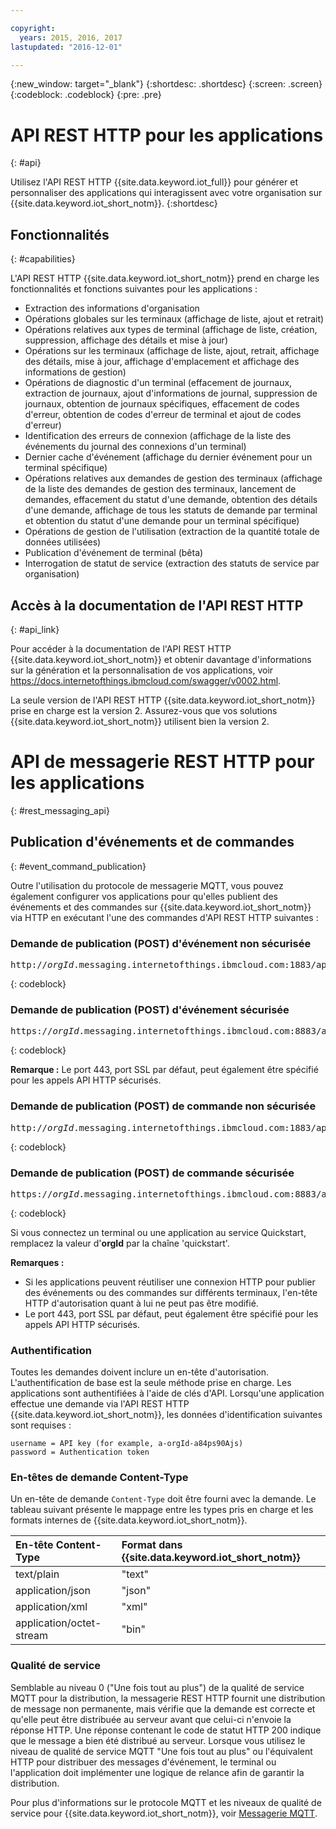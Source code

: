 ```yaml
---

copyright:
  years: 2015, 2016, 2017
lastupdated: "2016-12-01"

---
```


{:new_window: target="_blank"}
{:shortdesc: .shortdesc}
{:screen: .screen}
{:codeblock: .codeblock}
{:pre: .pre}

# API REST HTTP pour les applications
{: #api}

Utilisez l'API REST HTTP {{site.data.keyword.iot_full}} pour générer et personnaliser des applications qui interagissent avec votre organisation sur {{site.data.keyword.iot_short_notm}}.
{:shortdesc}

## Fonctionnalités
{: #capabilities}

L'API REST HTTP {{site.data.keyword.iot_short_notm}} prend en charge les fonctionnalités et fonctions suivantes pour les applications :

- Extraction des informations d'organisation
- Opérations globales sur les terminaux (affichage de liste, ajout et retrait)
- Opérations relatives aux types de terminal (affichage de liste, création, suppression, affichage des détails et mise à jour)
- Opérations sur les terminaux (affichage de liste, ajout, retrait, affichage des détails, mise à jour, affichage d'emplacement et affichage des informations de gestion)
- Opérations de diagnostic d'un terminal (effacement de journaux, extraction de journaux, ajout d'informations de journal, suppression de journaux, obtention de journaux spécifiques, effacement de codes d'erreur, obtention de codes d'erreur de terminal et ajout de codes d'erreur)
- Identification des erreurs de connexion (affichage de la liste des événements du journal des connexions d'un terminal)
- Dernier cache d'événement (affichage du dernier événement pour un terminal spécifique)
- Opérations relatives aux demandes de gestion des terminaux (affichage de la liste des demandes de gestion des terminaux, lancement de demandes, effacement du statut d'une demande, obtention des détails d'une demande, affichage de tous les statuts de demande par terminal et obtention du statut d'une demande pour un terminal spécifique)
- Opérations de gestion de l'utilisation (extraction de la quantité totale de données utilisées)
- Publication d'événement de terminal (bêta)
- Interrogation de statut de service (extraction des statuts de service par organisation)

## Accès à la documentation de l'API REST HTTP
{: #api_link}

Pour accéder à la documentation de l'API REST HTTP {{site.data.keyword.iot_short_notm}} et obtenir davantage d'informations sur la génération et la personnalisation de vos applications, voir https://docs.internetofthings.ibmcloud.com/swagger/v0002.html.

La seule version de l'API REST HTTP {{site.data.keyword.iot_short_notm}} prise en charge est la version 2. Assurez-vous que vos solutions {{site.data.keyword.iot_short_notm}} utilisent bien la version 2.



# API de messagerie REST HTTP pour les applications
{: #rest_messaging_api}

## Publication d'événements et de commandes
{: #event_command_publication}

Outre l'utilisation du protocole de messagerie MQTT, vous pouvez également configurer vos applications pour qu'elles publient des événements et des commandes sur {{site.data.keyword.iot_short_notm}} via HTTP en exécutant l'une des commandes d'API REST HTTP suivantes :

### Demande de publication (POST) d'événement non sécurisée
<pre class="pre">http://<var class="keyword varname">orgId</var>.messaging.internetofthings.ibmcloud.com:1883/api/v0002/application/types/<var class="keyword varname">typeId</var>/devices/<var class="keyword varname">deviceId</var>/events/<var class="keyword varname">eventId</var></pre>
{: codeblock}

### Demande de publication (POST) d'événement sécurisée
<pre class="pre">https://<var class="keyword varname">orgId</var>.messaging.internetofthings.ibmcloud.com:8883/api/v0002/application/types/<var class="keyword varname">typeId</var>/devices/<var class="keyword varname">deviceId</var>/events/<var class="keyword varname">eventId</var></pre>
{: codeblock}

**Remarque :** Le port 443, port SSL par défaut, peut également être spécifié pour les appels API HTTP sécurisés.

### Demande de publication (POST) de commande non sécurisée
<pre class="pre">http://<var class="keyword varname">orgId</var>.messaging.internetofthings.ibmcloud.com:1883/api/v0002/application/types/<var class="keyword varname">typeId</var>/devices/<var class="keyword varname">deviceId</var>/commands/<var class="keyword varname">eventId</var></pre>
{: codeblock}

### Demande de publication (POST) de commande sécurisée
<pre class="pre">https://<var class="keyword varname">orgId</var>.messaging.internetofthings.ibmcloud.com:8883/api/v0002/application/types/<var class="keyword varname">typeId</var>/devices/<var class="keyword varname">deviceId</var>/commands/<var class="keyword varname">eventId</var></pre>
{: codeblock}

Si vous connectez un terminal ou une application au service Quickstart, remplacez la valeur d'**orgId** par la chaîne 'quickstart'.

**Remarques :** 
- Si les applications peuvent réutiliser une connexion HTTP pour publier des événements ou des commandes sur différents terminaux, l'en-tête HTTP d'autorisation quant à lui ne peut pas être modifié. 
- Le port 443, port SSL par défaut, peut également être spécifié pour les appels API HTTP sécurisés. 

### Authentification

Toutes les demandes doivent inclure un en-tête d'autorisation. L'authentification de base est la seule méthode prise en charge. Les applications sont authentifiées à l'aide de clés d'API. Lorsqu'une application effectue une demande via l'API REST HTTP {{site.data.keyword.iot_short_notm}}, les données d'identification suivantes sont requises :

```
username = API key (for example, a-orgId-a84ps90Ajs)
password = Authentication token
```

### En-têtes de demande Content-Type

Un en-tête de demande `Content-Type` doit être fourni avec la demande. Le tableau suivant présente le mappage entre les types pris en charge et les formats internes de {{site.data.keyword.iot_short_notm}}.

|En-tête Content-Type|Format dans {{site.data.keyword.iot_short_notm}}|
|:---|:---|
|text/plain|"text"
|application/json| "json"
|application/xml | "xml"
|application/octet-stream|"bin"

### Qualité de service

Semblable au niveau 0 ("Une fois tout au plus") de la qualité de service MQTT pour la distribution, la messagerie REST HTTP fournit une distribution de message non permanente, mais vérifie que la demande est correcte et qu'elle peut être distribuée au serveur avant que celui-ci n'envoie la réponse HTTP. Une réponse contenant le code de statut HTTP 200 indique que le message a bien été distribué au serveur. Lorsque vous utilisez le niveau de qualité de service MQTT "Une fois tout au plus" ou l'équivalent HTTP pour distribuer des messages d'événement, le terminal ou l'application doit implémenter une logique de relance afin de garantir la distribution.


Pour plus d'informations sur le protocole MQTT et les niveaux de qualité de service pour {{site.data.keyword.iot_short_notm}}, voir [Messagerie MQTT](../reference/mqtt/index.html).
